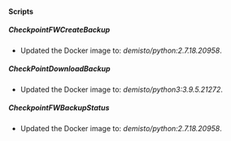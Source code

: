 
#### Scripts
##### CheckpointFWCreateBackup
- Updated the Docker image to: *demisto/python:2.7.18.20958*.
##### CheckPointDownloadBackup
- Updated the Docker image to: *demisto/python3:3.9.5.21272*.
##### CheckpointFWBackupStatus
- Updated the Docker image to: *demisto/python:2.7.18.20958*.
